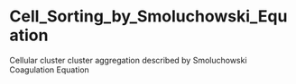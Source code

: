 # Cell_Sorting_by_Smoluchowski_Equation
Cellular cluster cluster aggregation described by Smoluchowski Coagulation Equation
